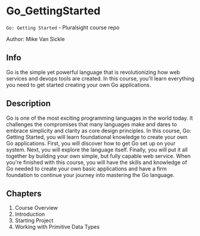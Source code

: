 # Go_GettingStarted

`Go: Getting Started` - Pluralsight course repo

Author: Mike Van Sickle

## Info

Go is the simple yet powerful language that is revolutionizing how web services and devops tools are created. In this course, you'll learn everything you need to get started creating your own Go applications.

## Description

Go is one of the most exciting programming languages in the world today. It challenges the compromises that many languages make and dares to embrace simplicity and clarity as core design principles. In this course, Go: Getting Started, you will learn foundational knowledge to create your own Go applications. First, you will discover how to get Go set up on your system. Next, you will explore the language itself. Finally, you will put it all together by building your own simple, but fully capable web service. When you're finished with this course, you will have the skills and knowledge of Go needed to create your own basic applications and have a firm foundation to continue your journey into mastering the Go language.

## Chapters

1. Course Overview
2. Introduction
3. Starting Project
4. Working with Primitive Data Types

